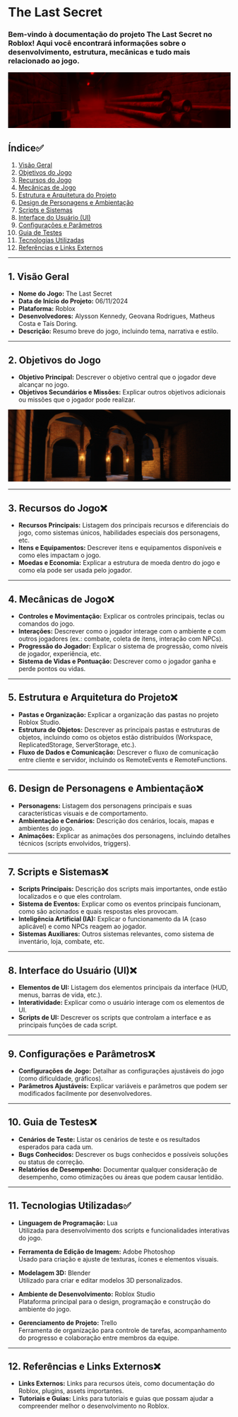 # The Last Secret

### Bem-vindo à documentação do projeto **The Last Secret** no Roblox! Aqui você encontrará informações sobre o desenvolvimento, estrutura, mecânicas e tudo mais relacionado ao jogo.

<img src="Visuals/Red-Room.png">

## Índice✅

1. [Visão Geral](#1-visão-geral)
2. [Objetivos do Jogo](#2-objetivos-do-jogo)
3. [Recursos do Jogo](#3-recursos-do-jogo)
4. [Mecânicas de Jogo](#4-mecânicas-de-jogo)
5. [Estrutura e Arquitetura do Projeto](#5-estrutura-e-arquitetura-do-projeto)
6. [Design de Personagens e Ambientação](#6-design-de-personagens-e-ambientação)
7. [Scripts e Sistemas](#7-scripts-e-sistemas)
8. [Interface do Usuário (UI)](#8-interface-do-usuário-ui)
9. [Configurações e Parâmetros](#9-configurações-e-parâmetros)
10. [Guia de Testes](#10-guia-de-testes)
11. [Tecnologias Utilizadas](#11-tecnologias-utilizadas)
12. [Referências e Links Externos](#12-referências-e-links-externos)

---

## 1. Visão Geral

- **Nome do Jogo:** The Last Secret
- **Data de Início do Projeto:** 06/11/2024
- **Plataforma:** Roblox
- **Desenvolvedores:** Alysson Kennedy, Geovana Rodrigues, Matheus Costa e Taís Doring.
- **Descrição:** Resumo breve do jogo, incluindo tema, narrativa e estilo.

---

## 2. Objetivos do Jogo

- **Objetivo Principal:** Descrever o objetivo central que o jogador deve alcançar no jogo.
- **Objetivos Secundários e Missões:** Explicar outros objetivos adicionais ou missões que o jogador pode realizar.

<img src="Visuals/Medieval-Yard.png">

---

## 3. Recursos do Jogo❌

- **Recursos Principais:** Listagem dos principais recursos e diferenciais do jogo, como sistemas únicos, habilidades especiais dos personagens, etc.
- **Itens e Equipamentos:** Descrever itens e equipamentos disponíveis e como eles impactam o jogo.
- **Moedas e Economia:** Explicar a estrutura de moeda dentro do jogo e como ela pode ser usada pelo jogador.

---

## 4. Mecânicas de Jogo❌

- **Controles e Movimentação:** Explicar os controles principais, teclas ou comandos do jogo.
- **Interações:** Descrever como o jogador interage com o ambiente e com outros jogadores (ex.: combate, coleta de itens, interação com NPCs).
- **Progressão do Jogador:** Explicar o sistema de progressão, como níveis de jogador, experiência, etc.
- **Sistema de Vidas e Pontuação:** Descrever como o jogador ganha e perde pontos ou vidas.

---

## 5. Estrutura e Arquitetura do Projeto❌

- **Pastas e Organização:** Explicar a organização das pastas no projeto Roblox Studio.
- **Estrutura de Objetos:** Descrever as principais pastas e estruturas de objetos, incluindo como os objetos estão distribuídos (Workspace, ReplicatedStorage, ServerStorage, etc.).
- **Fluxo de Dados e Comunicação:** Descrever o fluxo de comunicação entre cliente e servidor, incluindo os RemoteEvents e RemoteFunctions.

---

## 6. Design de Personagens e Ambientação❌

- **Personagens:** Listagem dos personagens principais e suas características visuais e de comportamento.
- **Ambientação e Cenários:** Descrição dos cenários, locais, mapas e ambientes do jogo.
- **Animações:** Explicar as animações dos personagens, incluindo detalhes técnicos (scripts envolvidos, triggers).

---

## 7. Scripts e Sistemas❌

- **Scripts Principais:** Descrição dos scripts mais importantes, onde estão localizados e o que eles controlam.
- **Sistema de Eventos:** Explicar como os eventos principais funcionam, como são acionados e quais respostas eles provocam.
- **Inteligência Artificial (IA):** Explicar o funcionamento da IA (caso aplicável) e como NPCs reagem ao jogador.
- **Sistemas Auxiliares:** Outros sistemas relevantes, como sistema de inventário, loja, combate, etc.

---

## 8. Interface do Usuário (UI)❌

- **Elementos de UI:** Listagem dos elementos principais da interface (HUD, menus, barras de vida, etc.).
- **Interatividade:** Explicar como o usuário interage com os elementos de UI.
- **Scripts de UI:** Descrever os scripts que controlam a interface e as principais funções de cada script.

---

## 9. Configurações e Parâmetros❌

- **Configurações de Jogo:** Detalhar as configurações ajustáveis do jogo (como dificuldade, gráficos).
- **Parâmetros Ajustáveis:** Explicar variáveis e parâmetros que podem ser modificados facilmente por desenvolvedores.

---

## 10. Guia de Testes❌

- **Cenários de Teste:** Listar os cenários de teste e os resultados esperados para cada um.
- **Bugs Conhecidos:** Descrever os bugs conhecidos e possíveis soluções ou status de correção.
- **Relatórios de Desempenho:** Documentar qualquer consideração de desempenho, como otimizações ou áreas que podem causar lentidão.

---

## 11. Tecnologias Utilizadas✅

- **Linguagem de Programação:** Lua  
  Utilizada para desenvolvimento dos scripts e funcionalidades interativas do jogo.

- **Ferramenta de Edição de Imagem:** Adobe Photoshop  
  Usado para criação e ajuste de texturas, ícones e elementos visuais.

- **Modelagem 3D:** Blender  
  Utilizado para criar e editar modelos 3D personalizados.

- **Ambiente de Desenvolvimento:** Roblox Studio  
  Plataforma principal para o design, programação e construção do ambiente do jogo.

- **Gerenciamento de Projeto:** Trello  
  Ferramenta de organização para controle de tarefas, acompanhamento do progresso e colaboração entre membros da equipe.

---

## 12. Referências e Links Externos❌

- **Links Externos:** Links para recursos úteis, como documentação do Roblox, plugins, assets importantes.
- **Tutoriais e Guias:** Links para tutoriais e guias que possam ajudar a compreender melhor o desenvolvimento no Roblox.

